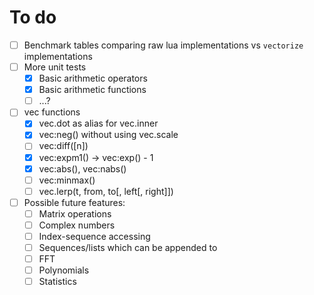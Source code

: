 # To do

- [ ] Benchmark tables comparing raw lua implementations vs `vectorize` implementations
- [ ] More unit tests
  - [x] Basic arithmetic operators
  - [x] Basic arithmetic functions
  - [ ] ...?
- [ ] vec functions
  - [x] vec.dot as alias for vec.inner
  - [x] vec:neg() without using vec.scale
  - [ ] vec:diff([n])
  - [x] vec:expm1() -> vec:exp() - 1
  - [x] vec:abs(), vec:nabs()
  - [ ] vec:minmax()
  - [ ] vec.lerp(t, from, to[, left[, right]])
- [ ] Possible future features:
  - [ ] Matrix operations
  - [ ] Complex numbers
  - [ ] Index-sequence accessing
  - [ ] Sequences/lists which can be appended to
  - [ ] FFT
  - [ ] Polynomials
  - [ ] Statistics
